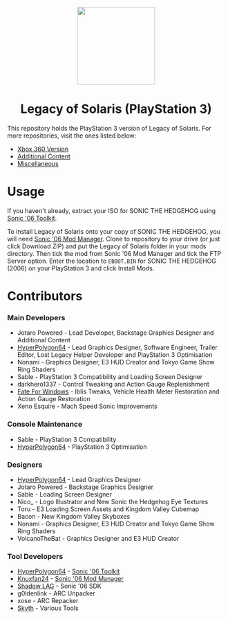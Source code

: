 <p align="center">
    <a href="https://github.com/LostLegacyTeam/LoS-Mod_Files_PS/blob/master/">
        <img height="180px" src="https://github.com/LostLegacyTeam/LoS-Mod_Files_PS/blob/master/logo.png" />
    </a>
</p>

<h1 align="center">Legacy of Solaris (PlayStation 3)</h1>

This repository holds the PlayStation 3 version of Legacy of Solaris. For more repositories, visit the ones listed below:
- [Xbox 360 Version](https://github.com/LostLegacyTeam/LoS-Mod_Files_X)
- [Additional Content](https://github.com/LostLegacyTeam/LoS-Additional_Content)
- [Miscellaneous](https://github.com/LostLegacyTeam/LoS-Miscellaneous)

# Usage
If you haven't already, extract your ISO for SONIC THE HEDGEHOG using [Sonic '06 Toolkit](https://github.com/HyperPolygon64/Sonic-06-Toolkit).

To install Legacy of Solaris onto your copy of SONIC THE HEDGEHOG, you will need [Sonic '06 Mod Manager](https://github.com/Knuxfan24/Sonic-06-Mod-Manager). Clone to repository to your drive (or just click Download ZIP) and put the Legacy of Solaris folder in your mods directory. Then tick the mod from Sonic '06 Mod Manager and tick the FTP Server option. Enter the location to `EBOOT.BIN` for SONIC THE HEDGEHOG (2006) on your PlayStation 3 and click Install Mods.

# Contributors
### Main Developers
- Jotaro Powered - Lead Developer, Backstage Graphics Designer and Additional Content
- [HyperPolygon64](https://github.com/HyperPolygon64) - Lead Graphics Designer, Software Engineer, Trailer Editor, Lost Legacy Helper Developer and PlayStation 3 Optimisation
- Nonami - Graphics Designer, E3 HUD Creator and Tokyo Game Show Ring Shaders
- Sable - PlayStation 3 Compatibility and Loading Screen Designer
- darkhero1337 - Control Tweaking and Action Gauge Replenishment
- [Fate For Windows](https://github.com/FateForWindows) - Iblis Tweaks, Vehicle Health Meter Restoration and Action Gauge Restoration
- Xeno Esquire - Mach Speed Sonic Improvements

### Console Maintenance
- Sable - PlayStation 3 Compatibility
- [HyperPolygon64](https://github.com/HyperPolygon64) - PlayStation 3 Optimisation

### Designers
- [HyperPolygon64](https://github.com/HyperPolygon64) - Lead Graphics Designer
- Jotaro Powered - Backstage Graphics Designer
- Sable - Loading Screen Designer
- Nico_ - Logo Illustrator and New Sonic the Hedgehog Eye Textures
- Toru - E3 Loading Screen Assets and Kingdom Valley Cubemap
- Bacon - New Kingdom Valley Skyboxes
- Nonami - Graphics Designer, E3 HUD Creator and Tokyo Game Show Ring Shaders
- VolcanoTheBat - Graphics Designer and E3 HUD Creator

### Tool Developers
- [HyperPolygon64](https://github.com/HyperPolygon64) - [Sonic '06 Toolkit](https://github.com/HyperPolygon64/Sonic-06-Toolkit)
- [Knuxfan24](https://github.com/Knuxfan24) - [Sonic '06 Mod Manager](https://github.com/Knuxfan24/Sonic-06-Mod-Manager)
- [Shadow LAG](https://github.com/lllsondowlll) - Sonic '06 SDK
- g0ldenlink - ARC Unpacker
- xose - ARC Repacker
- [Skyth](https://github.com/blueskythlikesclouds) - Various Tools
